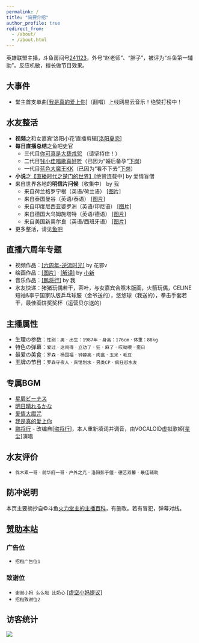 ```yaml
---
permalink: /
title: "简要介绍"
author_profile: true
redirect_from: 
  - /about/
  - /about.html
---
```


英雄联盟主播，斗鱼房间号[241123](https://www.douyu.com/241123)，外号“赵老师”、“胖子”，被评为“斗鱼第一辅助”。反应机敏，擅长做节目效果。

## 大事件

* 堂主首支单曲[[我是真的爱上你]](https://music.163.com/song?id=1877540723)（翻唱）上线网易云音乐！绝赞打榜中！

## 水友整活

* **视频**之和女嘉宾‘洛阳小花’直播剪辑[[洛阳夏恋]](https://yuba.douyu.com/p/272355571631639152)
* **每日直播总结**之鱼吧史官
  * 三代目[你可真是大兿朮乫](https://yuba.douyu.com/user/main/byARkyyPG769) （请坚持住！）
  * 二代目[钱小佳唱歌真好听](https://yuba.douyu.com/user/main/Y6dB18qDJw08)（已因为“婚后备孕”[下岗](https://yuba.douyu.com/p/302171251630895461)）
  * 一代目[蓝色大魔王KK](https://yuba.douyu.com/user/main/JGdyqWaxydXy)（已因为“看不下去”[下岗](https://yuba.douyu.com/p/158979611628841922)）
* **小说**之[【直播时代之楚门的世界】](https://yuba.douyu.com/p/998187491625529337)[绝赞连载中] by 爱情盲僧
* 来自世界各地的**明信片问候**（收集中） by 我
  * 来自荷兰格罗宁根（英语/荷兰语） [[图片]](/images/postcards/Holland.png)
  * 来自泰国曼谷（英语/泰语） [[图片]](/images/postcards/Thailand.png)
  * 来自印度尼西亚婆罗洲（英语/印尼语） [[图片]](/images/postcards/Indonesia.png)
  * 来自德国大乌姆施塔特（英语/德语） [[图片]](/images/postcards/Germany.jpg)
  * 来自美国新奥尔良（英语/西班牙语） [[图片]](/images/postcards/USA.jpg)
* 更多整活，请见[鱼吧](https://yuba.douyu.com/group/3022) 

## 直播六周年专题

* 视频作品：[[六周年-逆流时光]](https://yuba.douyu.com/p/255485431620106597) by 花邪v
* 绘画作品：[[图片]](/images/sixyear/xiaoxin-pic.jpg) · [[解读]](/images/sixyear/xiaoxin-jiedu.png) by [小新](https://www.douyu.com/9571161)
* 音乐作品：[[鹏将行]](https://yuba.douyu.com/p/593050641622217731) by 我
* 水友快递：猪猪玩偶若干，茶叶，与女嘉宾合照木版画，火箭玩偶，CELINE短袖&李宁国家队版乒乓球服（金爷送的），悠悠球（我送的），拳击手套若干，最佳画饼奖奖杯（运营贝尔送的）

## 主播属性

* 生理の参数：`性别：男` · `出生：1987年` · `身高：176cm` · `体重：88kg`
* 特色の弹幕：`爱过` · `这闹得` · `立功了` · `狂` · `麻了` · `哎呦喂` · `歪日`
* 最爱の美食：`罗森` · `杨国福` · `钟薛高` · `肉盒` · `玉米` · `毛豆`
* 王牌の节目：`罗森守夜人` · `宾馆划水` · `另类CP` · `疯狂怼水友`

## 专属BGM

* [星屑ビーナス](https://music.163.com/#/song?id=476081899)
* [明日晴れるかな](https://music.163.com/#/song?id=26144177)
* [爱情大魔咒](https://music.163.com/#/song?id=327687)
* [我是真的爱上你](https://music.163.com/#/song?id=492151019)
* [鹏将行](https://yuba.douyu.com/p/593050641622217731) - 改编自[[盗将行]](https://music.163.com/#/song?id=574566207)，本人重新填词并调音，由VOCALOID虚拟歌姬[[星尘]](https://weibo.com/stardustofficial)演唱

## 水友评价

* `伐木累一哥` · `前华府一哥` · `户外之光` · `洛阳彭于偃` · `德艺双馨` · `最佳辅助` 

## 防冲说明

本页主要摘抄自©️斗鱼[火力堂主的主播百科](https://yuba.douyu.com/group/anchorWiki/3022)，有删改。若有冒犯，弹幕对线。

## [赞助本站](https://huolitangzhu.github.io/donate/)

### 广告位

* `招租广告位1`

### 致谢位

* `谢谢小妈 么么哒 比奶心` [[虚空小妈提议]](/images/donate/xiaoma.png) 
* `招租致谢位2`

## 访客统计

<a href='https://clustrmaps.com/site/1bhdu'  title='Visit tracker'><img src='//clustrmaps.com/map_v2.png?cl=2d78ad&w=550&t=tt&d=8wI_4ryryfVbB3hHqobTSlDt2VmKs_d-EwWvGFA3BN0&co=ffffff&ct=000000'/></a>
